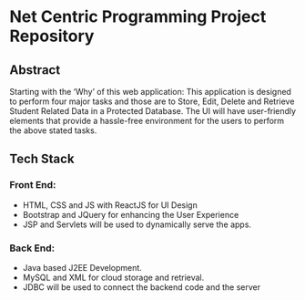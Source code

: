 # Net Centric Programming Project Repository

## Abstract

<p> Starting with the ‘Why’ of this web application: This application is designed to perform four major tasks and those are to Store, Edit, Delete and Retrieve Student Related Data in a Protected Database. The UI will have user-friendly elements that provide a hassle-free environment for the users to perform the above stated tasks.

## Tech Stack

### Front End: 
<ul>
    <li> HTML, CSS and JS with ReactJS for UI Design </li>
    <li> Bootstrap and JQuery for enhancing the User Experience </li>
    <li> JSP and Servlets will be used to dynamically serve the apps. 
    </li>
</ul>

### Back End: 
<ul>
    <li> Java based J2EE Development. </li>
    <li> MySQL and XML for cloud storage and retrieval. </li>
    <li> JDBC will be used to connect the backend code and the server
    </li>
</ul>
